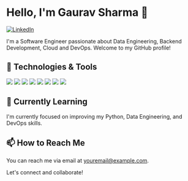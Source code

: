 # Hello, I'm Gaurav Sharma 👋

[![LinkedIn](https://img.shields.io/badge/-LinkedIn-blue?style=flat&logo=linkedin)](https://www.linkedin.com/in/gauravsharma1054)


I'm a Software Engineer passionate about Data Engineering, Backend Development, Cloud and DevOps. Welcome to my GitHub profile!

## 🔧 Technologies & Tools

![](https://img.shields.io/badge/-Python-3776AB?style=flat&logo=python&logoColor=white)
![](https://img.shields.io/badge/-JavaScript-F7DF1E?style=flat&logo=javascript&logoColor=black)
![](https://img.shields.io/badge/-HTML5-E34F26?style=flat&logo=html5&logoColor=white)
![](https://img.shields.io/badge/-CSS3-1572B6?style=flat&logo=css3&logoColor=white)
![](https://img.shields.io/badge/-React-61DAFB?style=flat&logo=react&logoColor=black)
![](https://img.shields.io/badge/-Node.js-339933?style=flat&logo=node.js&logoColor=white)
![](https://img.shields.io/badge/-Git-F05032?style=flat&logo=git&logoColor=white)
![](https://img.shields.io/badge/-VS_Code-007ACC?style=flat&logo=visual-studio-code&logoColor=white)

## 🌱 Currently Learning

I'm currently focused on improving my Python, Data Engineering, and DevOps skills.


## 📫 How to Reach Me

You can reach me via email at [youremail@example.com](mailto:gaurav.shr6366@gmail.com).

Let's connect and collaborate!
